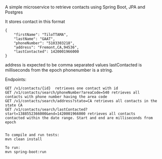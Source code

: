 A simple microservice to retrieve contacts using Spring Boot, JPA and Postgres

It stores contact in this format

```
{
    "firstName": "TiloTTAMA",
    "lastName": "GAAT",
    "phoneNumber": "5103303218",
    "address": "Fremont,CA,94536",
    "lastContacted": 1420001966000
}
```

address is expected to be comma separated values
lastContacted is milliseconds from the epoch
phonenumber is a string.

Endpoints:

```
GET /v1/contacts/{id}  retrieves one contact with id
GET /v1/contacts/search/phoneNumber?areaCode=540 retrieves all contacts with phone number having the area code
GET /v1/contacts/search/address?state=CA retrieves all contacts in the state CA
GET /v1/contacts/search/lastContacted?start=1388552366000&end=1420001966000 retrieves all contacts
contacted within the date range. Start and end are milliseconds from epoch
```

```

To compile and run tests:
mvn clean install

To run:
mvn spring-boot:run
```







